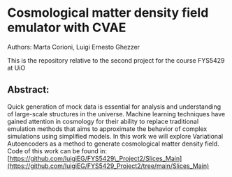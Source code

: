# Cosmological matter density field emulator with CVAE
Authors: Marta Corioni, Luigi Ernesto Ghezzer

This is the repository relative to the second project for the course FYS5429 at UiO 
## Abstract:
Quick generation of mock data is essential for analysis and understanding of large-scale structures in the universe. Machine learning techniques have gained attention in cosmology for their
ability to replace traditional emulation methods that aims to approximate the behavior of complex simulations using simplified models. In this work we will explore Variational Autoencoders as a method to generate cosmological matter density field. Code of this work can be found in: [https://github.com/luigiEG/FYS5429\_Project2/Slices_Main](https://github.com/luigiEG/FYS5429_Project2/tree/main/Slices_Main)
